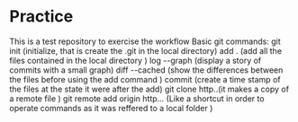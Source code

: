 # Practice
This is a test repository to exercise the workflow 
Basic git commands:
git init (initialize, that is create the .git in the local directory) 
    add . (add all the files contained in the local directory )
    log --graph (display a story of commits with a small graph)
    diff --cached (show the differences between the files before using the add command )
    commit (create a time stamp of the files at the state it were after the add)
git clone http..(it makes  a copy of a remote file )
git remote add origin http... (Like a shortcut in order to operate commands as it was reffered 
                               to a local folder )

